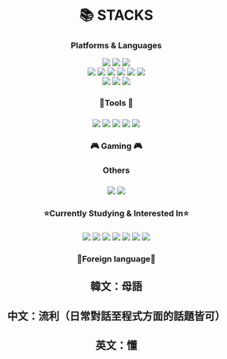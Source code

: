 <!--<img src="https://img.shields.io/badge/표시할이름-색상?style=for-the-badge&logo=기술스택아이콘&logoColor=white">--!>
<!-- 색상 작성시 #은 제외하고 쓸것 --!>
<div align=center><h1>📚 STACKS</h1></div>
<div align=center> 
<h3 align=center>Platforms & Languages</h3>

<img src="https://img.shields.io/badge/python-3776AB?style=for-the-badge&logo=python&logoColor=white">
<img src="https://img.shields.io/badge/javascript-F7DF1E?style=for-the-badge&logo=javascript&logoColor=black">
<img src="https://img.shields.io/badge/Lua-2C2D72?style=for-the-badge&logo=Lua&logoColor=white">

</br>
<img src="https://img.shields.io/badge/socket.io-010101?style=for-the-badge&logo=socket.io&logoColor=white">
<img src="https://img.shields.io/badge/mysql-4479A1?style=for-the-badge&logo=mysql&logoColor=white">
<img src="https://img.shields.io/badge/mariaDB-003545?style=for-the-badge&logo=mariaDB&logoColor=white">
<img src="https://img.shields.io/badge/mongoDB-47A248?style=for-the-badge&logo=MongoDB&logoColor=white">
<img src="https://img.shields.io/badge/node.js-339933?style=for-the-badge&logo=Node.js&logoColor=white">
<img src="https://img.shields.io/badge/flask-000000?style=for-the-badge&logo=flask&logoColor=white">
</br>
<img src="https://img.shields.io/badge/html5-E34F26?style=for-the-badge&logo=html5&logoColor=white">
<img src="https://img.shields.io/badge/css-1572B6?style=for-the-badge&logo=css3&logoColor=white">
<img src="https://img.shields.io/badge/jquery-0769AD?style=for-the-badge&logo=jquery&logoColor=white">


<!--<img src="https://img.shields.io/badge/oracle-F80000?style=for-the-badge&logo=oracle&logoColor=white"> --!>

<h3 align=center>🧰Tools 🧰<h3>
<p align="center">
<img src="https://img.shields.io/badge/github-181717?style=for-the-badge&logo=github&logoColor=white">
<img src="https://img.shields.io/badge/git-F05032?style=for-the-badge&logo=git&logoColor=white">
<img src="https://img.shields.io/badge/Eclipse%20IDE-2C2255.svg?&style=for-the-badge&logo=Eclipse%20IDE&logoColor=white">
<img src="https://img.shields.io/badge/Visual%20Studio%20Code-007ACC.svg?&style=for-the-badge&logo=Visual%20Studio%20Code&logoColor=white">
<img src="https://img.shields.io/badge/Android%20Studio-3DDC84.svg?&style=for-the-badge&logo=Android%20Studio&logoColor=white">

</p>

<h3 align="center"><b>🎮 Gaming 🎮</b></h3>
<p align="center">


</p>

<h3 align=center>Others<h3>
<img src="https://img.shields.io/badge/linux-FCC624?style=for-the-badge&logo=linux&logoColor=black">
<img src="https://img.shields.io/badge/amazonaws-232F3E?style=for-the-badge&logo=amazonaws&logoColor=white">

<h3 align=center>⭐Currently Studying & Interested In⭐<h3>
<img src="https://img.shields.io/badge/unrealengine-%23313131.svg?style=for-the-badge&logo=unrealengine&logoColor=white"/> 
<img src="https://img.shields.io/badge/spring-6DB33F?style=for-the-badge&logo=spring&logoColor=white">
<img src="https://img.shields.io/badge/springboot-6DB33F?style=for-the-badge&logo=springboot&logoColor=white">
<img src="https://img.shields.io/badge/TypeScript-3178C6.svg?&style=for-the-badge&logo=TypeScript&logoColor=white">

<img src="https://img.shields.io/badge/unity-%23000000.svg?style=for-the-badge&logo=unity&logoColor=white"/>

<img src="https://img.shields.io/badge/Java-007396.svg?&style=for-the-badge&logo=Java&logoColor=white">
<img src="https://img.shields.io/badge/c++-00599C?style=for-the-badge&logo=c%2B%2B&logoColor=white">
<h3 align=center>💪Foreign language💪<h3>
<h2>韓文：母語</h2>
<h2>中文：流利（日常對話至程式方面的話題皆可）</h2>
<h2>英文：懂
